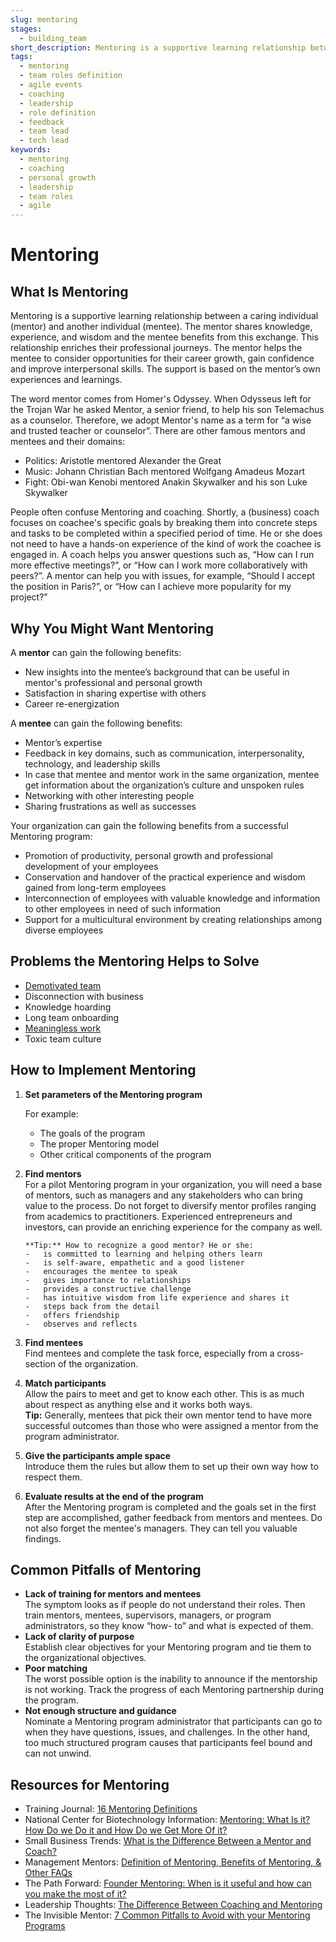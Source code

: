 ```yaml
---
slug: mentoring
stages:
  - building_team
short_description: Mentoring is a supportive learning relationship between a mentor who shares knowledge, experience, and wisdom and mentee who is ready and willing to benefit from this exchange, to enrich their professional journey.
tags:
  - mentoring
  - team roles definition
  - agile events
  - coaching
  - leadership
  - role definition
  - feedback
  - team lead
  - tech lead
keywords:
  - mentoring
  - coaching
  - personal growth
  - leadership
  - team roles
  - agile
---
```


# Mentoring

## What Is Mentoring

Mentoring is a supportive learning relationship between a caring individual (mentor) and another individual (mentee). The mentor shares knowledge, experience, and wisdom and the mentee benefits from this exchange. This relationship enriches their professional journeys. The mentor helps the mentee to consider opportunities for their career growth, gain confidence and improve interpersonal skills. The support is based on the mentor’s own experiences and learnings.

The word mentor comes from Homer's Odyssey. When Odysseus left for the Trojan War he asked Mentor, a senior friend, to help his son Telemachus as a counselor. Therefore, we adopt Mentor's name as a term for “a wise and trusted teacher or counselor”. There are other famous mentors and mentees and their domains:

-   Politics: Aristotle mentored Alexander the Great
-   Music: Johann Christian Bach mentored Wolfgang Amadeus Mozart
-   Fight: Obi-wan Kenobi mentored Anakin Skywalker and his son Luke Skywalker

People often confuse Mentoring and coaching. Shortly, a (business) coach focuses on coachee's specific goals by breaking them into concrete steps and tasks to be completed within a specified period of time. He or she does not need to have a hands-on experience of the kind of work the coachee is engaged in. A coach helps you answer questions such as, “How can I run more effective meetings?”, or “How can I work more collaboratively with peers?”. A mentor can help you with issues, for example, “Should I accept the position in Paris?”, or “How can I achieve more popularity for my project?”

## Why You Might Want Mentoring

A **mentor** can gain the following benefits:

-   New insights into the mentee’s background that can be useful in mentor's professional and personal growth
-   Satisfaction in sharing expertise with others
-   Career re-energization

A **mentee** can gain the following benefits:

-   Mentor’s expertise
-   Feedback in key domains, such as communication, interpersonality, technology, and leadership skills
-   In case that mentee and mentor work in the same organization, mentee get information about the organization’s culture and unspoken rules
-   Networking with other interesting people
-   Sharing frustrations as well as successes

Your organization can gain the following benefits from a successful Mentoring program:

-   Promotion of productivity, personal growth and professional development of your employees
-   Conservation and handover of the practical experience and wisdom gained from long-term employees
-   Interconnection of employees with valuable knowledge and information to other employees in need of such information
-   Support for a multicultural environment by creating relationships among diverse employees

## Problems the Mentoring Helps to Solve

-   [Demotivated team](/problems/demotivated-team)
-   Disconnection with business
-   Knowledge hoarding
-   Long team onboarding
-   [Meaningless work](/problems/meaningless-work)
-   Toxic team culture

## How to Implement Mentoring

1.  **Set parameters of the Mentoring program**  

    For example:

    -   The goals of the program
    -   The proper Mentoring model
    -   Other critical components of the program  


2.  **Find mentors**  
        For a pilot Mentoring program in your organization, you will need a base of mentors, such as managers and any stakeholders who can bring value to the process. Do not forget to diversify mentor profiles ranging from academics to practitioners. Experienced entrepreneurs and investors, can provide an enriching experience for the company as well.

        **Tip:** How to recognize a good mentor? He or she:
        -   is committed to learning and helping others learn
        -   is self-aware, empathetic and a good listener
        -   encourages the mentee to speak
        -   gives importance to relationships
        -   provides a constructive challenge
        -   has intuitive wisdom from life experience and shares it
        -   steps back from the detail
        -   offers friendship
        -   observes and reflects

3.  **Find mentees**  
        Find mentees and complete the task force, especially from a cross-section of the organization.
4.  **Match participants**  
        Allow the pairs to meet and get to know each other. This is as much about respect as anything else and it works both ways.  
        **Tip:** Generally, mentees that pick their own mentor tend to have more successful outcomes than those who were assigned a mentor from the program administrator.
5.  **Give the participants ample space**  
        Introduce them the rules but allow them to set up their own way how to respect them.
6.  **Evaluate results at the end of the program**  
        After the Mentoring program is completed and the goals set in the first step are accomplished, gather feedback from mentors and mentees. Do not also forget the mentee's managers. They can tell you valuable findings.

## Common Pitfalls of Mentoring

-   **Lack of training for mentors and mentees**  
        The symptom looks as if people do not understand their roles. Then train mentors, mentees, supervisors, managers, or program administrators, so they know “how- to” and what is expected of them.
-   **Lack of clarity of purpose**  
        Establish clear objectives for your Mentoring program and tie them to the organizational objectives.
-   **Poor matching**  
        The worst possible option is the inability to announce if the mentorship is not working. Track the progress of each Mentoring partnership during the program.
-   **Not enough structure and guidance**  
        Nominate a Mentoring program administrator that participants can go to when they have questions, issues, and challenges. In the other hand, too much structured program causes that participants feel bound and can not unwind.

## Resources for Mentoring

-   Training Journal: [16 Mentoring Definitions](https://www.trainingjournal.com/blog/16-mentoring-definitions)
-   National Center for Biotechnology Information: [Mentoring: What Is it? How Do we Do it and How Do we Get More Of it?](https://www.ncbi.nlm.nih.gov/pmc/articles/PMC2875765/)
-   Small Business Trends: [What is the Difference Between a Mentor and Coach?](https://smallbiztrends.com/2016/02/difference-mentor-coach.html)
-   Management Mentors: [Definition of Mentoring, Benefits of Mentoring, & Other FAQs](https://www.management-mentors.com/resources/corporate-mentoring-programs-resources-faqs#Q10)
-   The Path Forward: [Founder Mentoring: When is it useful and how can you make the most of it?](https://thepathforward.io/founder-mentoring/)
-   Leadership Thoughts: [The Difference Between Coaching and Mentoring](https://www.leadershipthoughts.com/difference-between-coaching-and-mentoring/)
-   The Invisible Mentor: [7 Common Pitfalls to Avoid with your Mentoring Programs](https://theinvisiblementor.com/7-common-pitfalls-to-avoid-with-your-mentoring-programs/)
